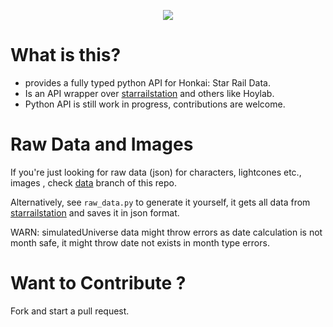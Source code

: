 <p align="center">
  <img src="https://raw.githubusercontent.com/reko-beep/hsr-data/dev/logo.png?raw=true" />
</p>

# What is this?

* provides a fully typed python API for Honkai: Star Rail Data.
* Is an API wrapper over [starrailstation](https://starrailstation.com) and others like Hoylab.
* Python API is still work in progress, contributions are welcome.

# Raw Data and Images

If you're just looking for raw data (json) for characters, lightcones etc.,  images , check [data](https://github.com/reko-beep/hsr-data/tree/data) branch of this repo.

Alternatively, see ```raw_data.py``` to generate it yourself, it gets all data from [starrailstation](https://starrailstation.com/) and saves it in json format.

WARN: simulatedUniverse data might throw errors as date calculation is not month safe, it might throw date not exists in month type errors.


# Want to Contribute ?

Fork and start a pull request.




